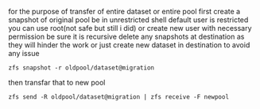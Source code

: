 for the purpose of transfer of entire dataset or entire pool first create a snapshot of original pool
be in unrestricted shell default user is restricted you can use root(not safe but still i did) or create new user with necessary permission
be sure it is recursive
delete any snapshots at destination as they will hinder the work or just create new dataset in destination to avoid any issue
```
zfs snapshot -r oldpool/dataset@migration
```
then transfar that to new pool
```
zfs send -R oldpool/dataset@migration | zfs receive -F newpool
```